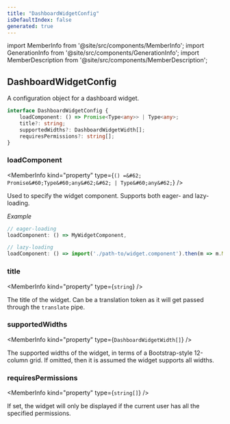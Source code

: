 ```yaml
---
title: "DashboardWidgetConfig"
isDefaultIndex: false
generated: true
---
```

<!-- This file was generated from the Vendure source. Do not modify. Instead, re-run the "docs:build" script -->
import MemberInfo from '@site/src/components/MemberInfo';
import GenerationInfo from '@site/src/components/GenerationInfo';
import MemberDescription from '@site/src/components/MemberDescription';


## DashboardWidgetConfig

<GenerationInfo sourceFile="packages/admin-ui/src/lib/core/src/providers/dashboard-widget/dashboard-widget-types.ts" sourceLine="11" packageName="@bb-vendure/admin-ui" />

A configuration object for a dashboard widget.

```ts title="Signature"
interface DashboardWidgetConfig {
    loadComponent: () => Promise<Type<any>> | Type<any>;
    title?: string;
    supportedWidths?: DashboardWidgetWidth[];
    requiresPermissions?: string[];
}
```

<div className="members-wrapper">

### loadComponent

<MemberInfo kind="property" type={`() =&#62; Promise&#60;Type&#60;any&#62;&#62; | Type&#60;any&#62;`}   />

Used to specify the widget component. Supports both eager- and lazy-loading.

*Example*

```ts
// eager-loading
loadComponent: () => MyWidgetComponent,

// lazy-loading
loadComponent: () => import('./path-to/widget.component').then(m => m.MyWidgetComponent),
```
### title

<MemberInfo kind="property" type={`string`}   />

The title of the widget. Can be a translation token as it will get passed
through the `translate` pipe.
### supportedWidths

<MemberInfo kind="property" type={`DashboardWidgetWidth[]`}   />

The supported widths of the widget, in terms of a Bootstrap-style 12-column grid.
If omitted, then it is assumed the widget supports all widths.
### requiresPermissions

<MemberInfo kind="property" type={`string[]`}   />

If set, the widget will only be displayed if the current user has all the
specified permissions.


</div>
